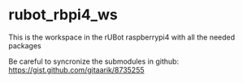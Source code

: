 # rubot_rbpi4_ws

This is the workspace in the rUBot raspberrypi4 with all the needed packages

Be careful to syncronize the submodules in github:
https://gist.github.com/gitaarik/8735255


